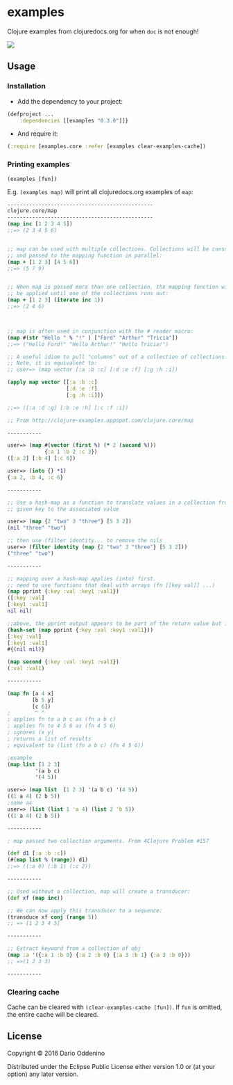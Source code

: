 ﻿# examples

Clojure examples from clojuredocs.org for when `doc` is not enough!

[![](https://clojars.org/examples/latest-version.svg)](https://clojars.org/examples)

## Usage

### Installation

- Add the dependency to your project:
```clojure
(defproject ...
    :dependencies [[examples "0.3.0"]]}
```
- And require it:
```clojure
(:require [examples.core :refer [examples clear-examples-cache])
```

### Printing examples 

`(examples [fun])`

E.g. `(examples map)` will print all clojuredocs.org examples of `map`:

```clojure
-----------------------------------------------
clojure.core/map
-----------------------------------------------
(map inc [1 2 3 4 5])
;;=> (2 3 4 5 6)


;; map can be used with multiple collections. Collections will be consumed
;; and passed to the mapping function in parallel:
(map + [1 2 3] [4 5 6])
;;=> (5 7 9)


;; When map is passed more than one collection, the mapping function will
;; be applied until one of the collections runs out:
(map + [1 2 3] (iterate inc 1))
;;=> (2 4 6)



;; map is often used in conjunction with the # reader macro:
(map #(str "Hello " % "!" ) ["Ford" "Arthur" "Tricia"])
;;=> ("Hello Ford!" "Hello Arthur!" "Hello Tricia!")

;; A useful idiom to pull "columns" out of a collection of collections. 
;; Note, it is equivalent to:
;; user=> (map vector [:a :b :c] [:d :e :f] [:g :h :i])

(apply map vector [[:a :b :c]
                   [:d :e :f]
                   [:g :h :i]])

;;=> ([:a :d :g] [:b :e :h] [:c :f :i])

;; From http://clojure-examples.appspot.com/clojure.core/map

-----------

user=> (map #(vector (first %) (* 2 (second %)))
            {:a 1 :b 2 :c 3})
([:a 2] [:b 4] [:c 6])

user=> (into {} *1)
{:a 2, :b 4, :c 6}

-----------

;; Use a hash-map as a function to translate values in a collection from the 
;; given key to the associated value

user=> (map {2 "two" 3 "three"} [5 3 2])
(nil "three" "two")

;; then use (filter identity... to remove the nils
user=> (filter identity (map {2 "two" 3 "three"} [5 3 2]))
("three" "two")

-----------

;; mapping over a hash-map applies (into) first. 
;; need to use functions that deal with arrays (fn [[key val]] ...)
(map pprint {:key :val :key1 :val1})
([:key :val]
[:key1 :val1]
nil nil)

;;above, the pprint output appears to be part of the return value but it's not:
(hash-set (map pprint {:key :val :key1 :val1}))
[:key :val]
[:key1 :val1]
#{(nil nil)}

(map second {:key :val :key1 :val1})
(:val :val1)

-----------

(map fn [a 4 x]
        [b 5 y]
        [c 6])    
;        ^ ^
; applies fn to a b c as (fn a b c)
; applies fn to 4 5 6 as (fn 4 5 6)
; ignores (x y)
; returns a list of results
; equivalent to (list (fn a b c) (fn 4 5 6))

;example
(map list [1 2 3]
         '(a b c)
         '(4 5))

user=> (map list  [1 2 3] '(a b c) '(4 5))
((1 a 4) (2 b 5))
;same as
user=> (list (list 1 'a 4) (list 2 'b 5))
((1 a 4) (2 b 5))

-----------

; map passed two collection arguments. From 4Clojure Problem #157

(def d1 [:a :b :c])
(#(map list % (range)) d1)
;;=> ((:a 0) (:b 1) (:c 2))

-----------

;; Used without a collection, map will create a transducer:
(def xf (map inc))

;; We can now apply this transducer to a sequence:
(transduce xf conj (range 5))
;; => [1 2 3 4 5]

-----------

;; Extract keyword from a collection of obj
(map :a '({:a 1 :b 0} {:a 2 :b 0} {:a 3 :b 1} {:a 3 :b 0}))
;; =>(1 2 3 3)

-----------
```

### Clearing cache

Cache can be cleared with `(clear-examples-cache [fun])`.
If `fun` is omitted, the entire cache will be cleared.

## License

Copyright © 2016 Dario Oddenino

Distributed under the Eclipse Public License either version 1.0 or (at
your option) any later version.
